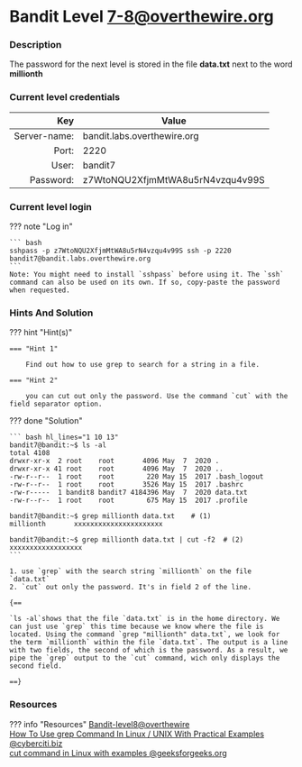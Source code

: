 # Bandit Level 7-8@overthewire.org

### Description
The password for the next level is stored in the file **data.txt** next to the word **millionth**

### Current level credentials
Key                        | Value
-------------------------: |----------------------------------------
Server-name:               | bandit.labs.overthewire.org
Port:                      | 2220
User:                      | bandit7
Password:                  | z7WtoNQU2XfjmMtWA8u5rN4vzqu4v99S


### Current level login
??? note "Log in"

    ``` bash
    sshpass -p z7WtoNQU2XfjmMtWA8u5rN4vzqu4v99S ssh -p 2220 bandit7@bandit.labs.overthewire.org
    ```
    Note: You might need to install `sshpass` before using it. The `ssh` command can also be used on its own. If so, copy-paste the password when requested. 

### Hints And Solution


??? hint "Hint(s)"

    === "Hint 1"

        Find out how to use grep to search for a string in a file. 

    === "Hint 2"

        you can cut out only the password. Use the command `cut` with the field separator option. 




??? done "Solution"

    ``` bash hl_lines="1 10 13"
    bandit7@bandit:~$ ls -al  
    total 4108  
    drwxr-xr-x  2 root    root       4096 May  7  2020 .  
    drwxr-xr-x 41 root    root       4096 May  7  2020 ..  
    -rw-r--r--  1 root    root        220 May 15  2017 .bash_logout  
    -rw-r--r--  1 root    root       3526 May 15  2017 .bashrc  
    -rw-r-----  1 bandit8 bandit7 4184396 May  7  2020 data.txt  
    -rw-r--r--  1 root    root        675 May 15  2017 .profile  

    bandit7@bandit:~$ grep millionth data.txt    # (1)
    millionth       xxxxxxxxxxxxxxxxxxxxxx  

    bandit7@bandit:~$ grep millionth data.txt | cut -f2  # (2)
    xxxxxxxxxxxxxxxxxx
    ```
    
    1. use `grep` with the search string `millionth` on the file `data.txt`
    2. `cut` out only the password. It's in field 2 of the line.
    
    {==
    
    `ls -al`shows that the file `data.txt` is in the home directory. We can just use `grep` this time because we know where the file is located. Using the command `grep "millionth" data.txt`, we look for the term `millionth` within the file `data.txt`. The output is a line with two fields, the second of which is the password. As a result, we pipe the `grep` output to the `cut` command, wich only displays the second field.  

    ==}




### Resources

??? info "Resources"
    [Bandit-level8@overthewire](https://overthewire.org/wargames/bandit/bandit8.html)       
    [How To Use grep Command In Linux / UNIX With Practical Examples @cyberciti.biz](https://www.cyberciti.biz/faq/howto-use-grep-command-in-linux-unix/)       
    [cut command in Linux with examples @geeksforgeeks.org](https://www.geeksforgeeks.org/cut-command-linux-examples/)      









    




 
